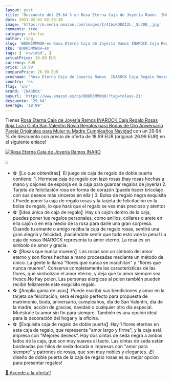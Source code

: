 ```yaml
---
layout: post
title: 'Descuento del 29.64 % en Rosa Eterna Caja de Joyería Ramos  INARO'
date: 2021-02-03 02:28:28
image: 'https://m.media-amazon.com/images/I/41buKQDQ12L._SL200_.jpg'
comments: true
category: ofertas
author: ring
slug: 'B08R5MMWQH-es Rosa Eterna Caja de Joyería Ramos INAROCK Caja Regalo...'
sku: 'B08R5MMWQH-es'
tags: [ 'navidad', ]
actualPrice: 18.99 EUR
currency: EUR
price: 18.99
comparePrice: 26.99 EUR
prodname: 'Rosa Eterna Caja de Joyería Ramos  INAROCK Caja Regalo Rosas Roja Lazo Cinta  San Valentin Novia Regalos para Bodas de Oro Aniversario Pareja Originales para Mujer tu Madre Cumpleaños Navidad'
country: 'es'
flag: '🇪🇸'
brand: 'INAROCK'
buyurl: 'https://www.amazon.es/dp/B08R5MMWQH/?tag=tolees-21'
descuento: '29.64'
average: '18.99'
---
```


Tienes [Rosa Eterna Caja de Joyería Ramos  INAROCK Caja Regalo Rosas Roja Lazo Cinta  San Valentin Novia Regalos para Bodas de Oro Aniversario Pareja Originales para Mujer tu Madre Cumpleaños Navidad](https://www.amazon.es/dp/B08R5MMWQH/?tag=tolees-21) con un 29.64 % de descuento con precio de oferta de 18.99 EUR (original: 26.99 EUR) en el siguiente enlace!

[![Rosa Eterna Caja de Joyería Ramos  INARO](https://m.media-amazon.com/images/I/41buKQDQ12L._SL200_.jpg)](https://www.amazon.es/dp/B08R5MMWQH/?tag=tolees-21)

ℹ️:

- ✿【Lo que obtendrás】El juego de caja de regalo de doble puerta contiene: 1. Hermosa caja de regalo con lazo rosas (hay rosas hechas a mano y cajones de esponja en la caja para guardar regalos de joyería) 2. Tarjeta de felicitación rosa en forma de corazón (puede hacer bricolaje con sus deseos más sinceros en ella ) 3. Bolsa de regalo negra exquisita ( Puede poner la caja de regalo rosas y la tarjeta de felicitación en la bolsa de regalo, lo que hará que el regalo se vea más precioso y atento)
- ✿【Idea única de caja de regalo】Hay un cajón dentro de la caja, puedes poner tus regalos personales, como anillos, collares o arete en ella cajón o en ella medio de la rosa para darle una gran sorpresa. Cuando tu amante o amigo reciba la caja de regalo rosas, sentirá una gran alegría y felicidad, ¡haciéndote sentir que todo esto vale la pena! La caja de rosas INAROCK representa tu amor eterno. La rosa es un símbolo de amor y gracia.
- ✿【Rosas que nunca mueren】Las rosas son un símbolo del amor eterno y son flores hechas a mano procesadas mediante un método de único. La gente lo llama "flores que nunca se marchitan" y "flores que nunca mueren". Conserva completamente las características de las flores, que simbolizan el amor eterno, y deja que tu amor siempre sea fresco.No hay polen. Las personas alérgicas al polen también pueden recibir felizmente este exquisito regalo.
- ✿【Amplia gama de usos】Puede escribir sus bendiciones y amor en la tarjeta de felicitación, será el regalo perfecto para propuesta de matrimonio, boda, aniversario, cumpleaños, día de San Valentín, día de la madre, acción de gracias, navidad o cualquier otro día especial. Muéstrale tu amor sin fin para siempre. También es una opción ideal para la decoración del hogar y la oficina.
- ✿【Exquisita caja de regalo de doble puerta】Hay 1 flores eternas en esta caja de regalo, que representa "amor largo y firme", y la caja está impresa con "Mejores deseos". Hay dos cintas de seda negra a ambos lados de la caja, que son muy suaves al tacto. Las cintas de seda están bordeadas por hilos de seda dorada e impresas con "amor para siempre" y patrones de rosas, que son muy nobles y elegantes. ¡El diseño de doble puerta de la caja de regalo rosas es su mejor opción para presentar regalos!

[🛒 Accede a la oferta!!](https://www.amazon.es/dp/B08R5MMWQH/?tag=tolees-21)

